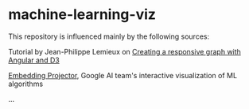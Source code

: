 # machine-learning-viz

This repository is influenced mainly by the following sources:

Tutorial by Jean-Philippe Lemieux on [Creating a responsive graph with Angular and D3](https://medium.com/@jeanphilippelemieux/creating-a-responsive-graph-with-angular-and-d3-b45bb8065588)

[Embedding Projector](https://projector.tensorflow.org/), Google AI team's interactive visualization of ML algorithms 

...
